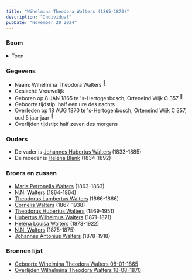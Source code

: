 ```yaml
---
title: "Wihelmina Theodora Walters (1865-1870)"
description: "Individual"
pubDate: "November 20 2024"
---
```


### Boom
<details><summary>Toon</summary>

![test](https://www.plantuml.com/plantuml/svg/dPD1ImCn48Nl-HM37degR7UjRaifRQMr2eg88fvATZDsmsQJaiaYHVhVdRPh5IeAti9aNjutRyY8WlIXheoWKjkLzBA2JERbqhlQgajdd8VWfIM-GXj4eHL2hdrkS7_6QXNMK66LeQTzYG9wT66zGl7jrTn88dWN031nNg5_B7HUMYGQ32gfxN08YTW8qOBxdHM9lUBanXNISX_CQ_O8DS6pD6n19o09hgCekkW1d4wJMNSsOOFtLur6RM3GpsIsNcGk18Fz8NHY63zTGITD4cXHUyvlkINQp55UV1DHMHkpa5OjSk-8CiVMhEx1xVY5nMdtMBpvH9sZGIjXOgGj3tHfn7IpoJIP9h_G9HqsUDZIdVs3ZcUx6T-nkXV_WZVelw5IsYwtViqyv_4ETCQWSHTEZLuMOOt6k3U6tOWctdQxwH3DH5-5Hic5xLKl5fzkpxf0KsdEux50fvoNHujZsiFo_uueRMOy_s45VoUKDjk_Y7vAI8pGAlu67m00)
</details>

### Gegevens
- Naam: Wihelmina Theodora Walters <sup><a href="../s00118/" style="text-decoration:none" title="Geboorte Wihelmina Theodora Walters 08-01-1865">:link:</a></sup>
- Geslacht: Vrouwelijk
- Geboren op 8 JAN 1865 te 's-Hertogenbosch, Orteneind Wijk C 357 <sup><a href="../s00118/" style="text-decoration:none" title="Geboorte Wihelmina Theodora Walters 08-01-1865">:link:</a></sup>
- Geboorte tijdstip: half een ure des nachts
- Overleden op 18 AUG 1870 te 's-Hertogenbosch, Orteneind Wijk C 357, oud 5 jaar jaar <sup><a href="../s00122/" style="text-decoration:none" title="Overlijden Wilhelmina Theodora Walters 18-08-1870">:link:</a></sup>
- Overlijden tijdstip: half zeven des morgens

### Ouders
- De vader is [Johannes Hubertus Walters](../i00079/) (1833-1885)
- De moeder is [Helena Blank](../i00080/) (1834-1892)

### Broers en zussen
- [Maria Petronella Walters](../i00090/) (1863-1863)
- [N.N. Walters](../i00091/) (1864-1864)
- [Theodorus Lambertus Walters](../i00093/) (1866-1866)
- [Cornelis Walters](../i00094/) (1867-1938)
- [Theodorus Hubertus Walters](../i00075/) (1869-1951)
- [Hubertus Wilhelmus Walters](../i00095/) (1871-1871)
- [Helena Louisa Walters](../i00096/) (1873-1922)
- [N.N. Walters](../i00097/) (1875-1875)
- [Johannes Antonius Walters](../i00098/) (1878-1918)

### Bronnen lijst
- [Geboorte Wihelmina Theodora Walters 08-01-1865](../s00118/)
- [Overlijden Wilhelmina Theodora Walters 18-08-1870](../s00122/)